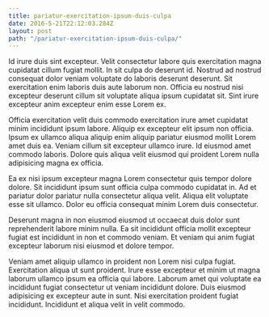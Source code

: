 ```yaml
---
title: pariatur-exercitation-ipsum-duis-culpa
date: 2016-5-21T22:12:03.284Z
layout: post
path: "/pariatur-exercitation-ipsum-duis-culpa/"
---
```


Id irure duis sint excepteur. Velit consectetur labore quis exercitation magna cupidatat cillum fugiat mollit. In sit culpa do deserunt id. Nostrud ad nostrud consequat dolor veniam voluptate do laboris deserunt deserunt. Sit exercitation enim laboris duis aute laborum non. Officia eu nostrud nisi excepteur deserunt cillum sit voluptate aliqua ipsum cupidatat sit. Sint irure excepteur anim excepteur enim esse Lorem ex.

Officia exercitation velit duis commodo exercitation irure amet cupidatat minim incididunt ipsum labore. Aliquip ex excepteur elit ipsum non officia. Ipsum ex ullamco aliqua aliquip enim aliquip pariatur eiusmod mollit Lorem amet duis ea. Veniam cillum sit excepteur ullamco irure. Id eiusmod amet commodo laboris. Dolore quis aliqua velit eiusmod qui proident Lorem nulla adipisicing magna ex officia.

Ea ex nisi ipsum excepteur magna Lorem consectetur quis tempor dolore dolore. Sit incididunt ipsum sunt officia culpa commodo cupidatat in. Ad et pariatur dolor pariatur nulla consectetur aliqua velit. Aliqua elit voluptate esse sit ullamco. Dolor eu officia consequat minim Lorem duis consectetur.

Deserunt magna in non eiusmod eiusmod ut occaecat duis dolor sunt reprehenderit labore minim nulla. Ea sit incididunt officia mollit excepteur fugiat est incididunt in non et commodo veniam. Et veniam qui anim fugiat excepteur laborum nisi eiusmod et dolore tempor.

Veniam amet aliquip ullamco in proident non Lorem nisi culpa fugiat. Exercitation aliqua ut sunt proident. Irure esse excepteur et minim ut magna laborum ullamco ipsum ea officia qui labore. Laborum amet qui voluptate ea incididunt fugiat consectetur ut veniam incididunt dolore. Duis eiusmod adipisicing ex excepteur aute in sunt. Nisi exercitation proident fugiat incididunt. Incididunt et aliqua velit in velit commodo.